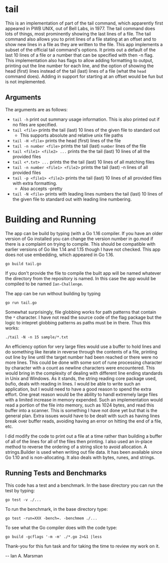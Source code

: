 # tail

This is an implementation of part of the tail command, which apparently first
appeared in PWB UNIX, out of Bell Labs, in 1977. The tail command does lots of
things, most prominently showing the last lines of a file. The tail command also
allows you to print lines of a file stating at an offset and to show new lines
in a file as they are written to the file. This app implements a subset of the
official tail command's options. It prints out a default of the last 10 lines of
a file or a number that can be specified with then -n flag. This implementation
also has flags to allow adding formatting to output, printing out the line
number for each line, and the option of showing the head (first) lines instead
of the tail (last) lines of a file (what the `head` command does). Adding in
support for starting at an offset would be fun but is not implemented.

## Arguments

The arguments are as follows:

* `tail -h` print out summary usage information. This is also printed out if no
  files are specified.
* `tail <file>` prints the tail (last) 10 lines of the given file to standard out
	* This supports absolute and relative unix file paths
* `tail -H <file>` prints the head (first) lines of the file
* `tail -n number <file>` prints the tail (last) `number` lines of the file
* `tail <file1> <file2> ...` prints the the tail (last) 10 lines of all the provided files
* `tail <*.txt> ...` prints the the tail (last) 10 lines of all matching files
* `tail -n number <file1> <file2>` prints the tail (last) -n lines of all provided files
* `tail -p <file1> <file2>` prints the tail (last) 10 lines of all provided files 
  with extra formatting.
  * Also accepts -pretty
* `tail -N <file>` prints with leading lines numbers the tail (last) 10 lines of
  the given file to standard out with leading line numbering.

# Building and Running

The app can be build by typing (with a Go 1.16 compiler. If you have an older
version of Go installed you can change the version number in go.mod if there is
a complaint on trying to compile. This should be compatible with earlier
versions of Go like 1.14 and 1.15 though I have not checked. This app does not
use embedding, which appeared in Go 1.16.

`go build tail.go`

If you don't provide the file to compile the built app will be named whatever
the directory from the repository is named. In this case the app would be
compiled to be named `Ian-Challenge`. 

The app can be run without building by typing

`go run tail.go`

Somewhat surprisingly, file globbing works for path patterns that contain the
`*` character. I have not read the source code of the flag package but the logic
to intepret globbing patterns as paths must be in there. Thus this works:

`./tail -N -n 15 sample/*.txt`

An efficiency option for very large files would use a buffer to hold lines and
do something like iterate in reverse through the contents of a file, printing
out line by line until the target number had been reached or there were no more
lines. This could be done with some sort of rune processing character by
character with a count as newline characters were encountered. This would bring
in the complexity of dealing with different line ending standards in Unix and
Windows. As it stands, the string reading core package used, bufio, deals with
reading in lines. I would be able to write such an application, but I would need
to have a good reason to spend the extra effort. One great reason would be the
ability to handl extremely large files with a limited increase in memory
expended. Such an implementation would read a portion of the file into memory,
such as 1024 bytes, and read this buffer into a scanner. This is something I
have not done yet but that is the general plan. Extra issues would have to be
dealt with such as having lines break over buffer reads, avoiding having an
error on hitting the end of a file, etc.

I did modify the code to print out a file at a time rather than building a
buffer of all of the lines for all of the files then printing. I also used an
in-place method to reverse the ordering of a string slice to avoid allocation.
A strings.Builder is used when writing out file data. It has been available
since Go 1.10 and is non-allocating. It also deals with bytes, runes, and
strings.

## Running Tests and Benchmarks

This code has a test and a benchmark. In the base directory you can run the test
by typing:

  `go test -v ./...`

To run the benchmark, in the base directory type:

  `go test -run=XXX -bench=. -benchmem ./...`

To see what the Go compiler does with the code type:

  `go build -gcflags '-m -m' ./*.go 2>&1 |less`

Thank-you for this fun task and for taking the time to review my work on it.

--
Ian A. Marsman